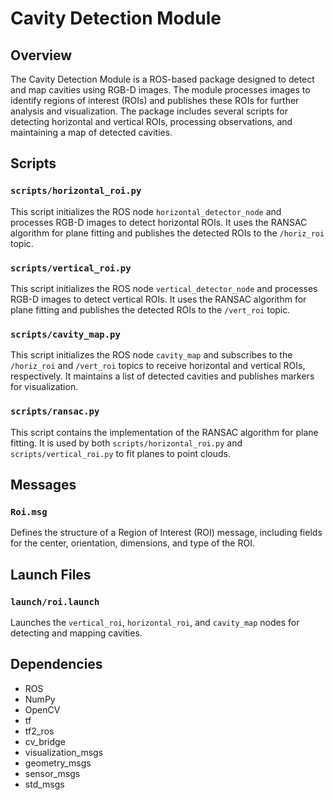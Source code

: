 # Cavity Detection Module

## Overview

The Cavity Detection Module is a ROS-based package designed to detect and map cavities using RGB-D images. The module processes images to identify regions of interest (ROIs) and publishes these ROIs for further analysis and visualization. The package includes several scripts for detecting horizontal and vertical ROIs, processing observations, and maintaining a map of detected cavities.


## Scripts

### `scripts/horizontal_roi.py`

This script initializes the ROS node `horizontal_detector_node` and processes RGB-D images to detect horizontal ROIs. It uses the RANSAC algorithm for plane fitting and publishes the detected ROIs to the `/horiz_roi` topic.

### `scripts/vertical_roi.py`

This script initializes the ROS node `vertical_detector_node` and processes RGB-D images to detect vertical ROIs. It uses the RANSAC algorithm for plane fitting and publishes the detected ROIs to the `/vert_roi` topic.

### `scripts/cavity_map.py`

This script initializes the ROS node `cavity_map` and subscribes to the `/horiz_roi` and `/vert_roi` topics to receive horizontal and vertical ROIs, respectively. It maintains a list of detected cavities and publishes markers for visualization.

### `scripts/ransac.py`

This script contains the implementation of the RANSAC algorithm for plane fitting. It is used by both `scripts/horizontal_roi.py` and `scripts/vertical_roi.py` to fit planes to point clouds.

## Messages

### `Roi.msg`

Defines the structure of a Region of Interest (ROI) message, including fields for the center, orientation, dimensions, and type of the ROI.

## Launch Files

### `launch/roi.launch`

Launches the `vertical_roi`, `horizontal_roi`, and `cavity_map` nodes for detecting and mapping cavities.

## Dependencies

- ROS
- NumPy
- OpenCV
- tf
- tf2_ros
- cv_bridge
- visualization_msgs
- geometry_msgs
- sensor_msgs
- std_msgs